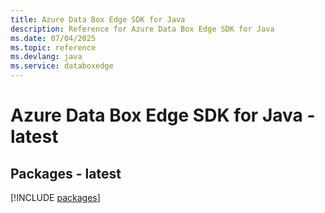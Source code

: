 ```yaml
---
title: Azure Data Box Edge SDK for Java
description: Reference for Azure Data Box Edge SDK for Java
ms.date: 07/04/2025
ms.topic: reference
ms.devlang: java
ms.service: databoxedge
---
```

# Azure Data Box Edge SDK for Java - latest
## Packages - latest
[!INCLUDE [packages](data-box-edge-index.md)]